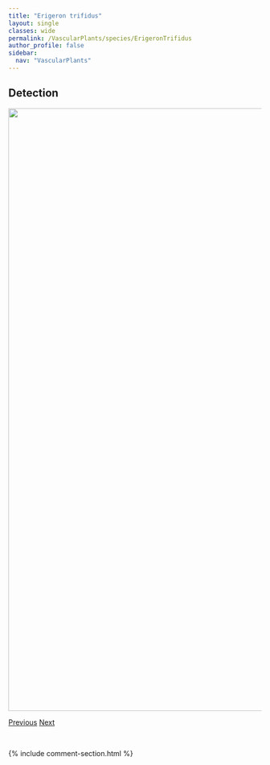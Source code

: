 ```yaml
---
title: "Erigeron trifidus"
layout: single
classes: wide
permalink: /VascularPlants/species/ErigeronTrifidus
author_profile: false
sidebar:
  nav: "VascularPlants"
---
```


<h2>Detection</h2>

<a href="https://drive.google.com/uc?export=view&id=1oT2yJqI851_PmVe8ii2VV6fI42Uh6iRt">
<img src="https://drive.google.com/uc?export=view&id=1oT2yJqI851_PmVe8ii2VV6fI42Uh6iRt" height = "1200" width = "800">
</a>


<a href="/DevelopmentWebsite/VascularPlants/species/ErigeronSpeciosus" class="pagination--pager" title="Erigeron speciosus">Previous</a> <a href="/DevelopmentWebsite/VascularPlants/species/EriocomaHymenoides" class="pagination--pager" title="Eriocoma hymenoides">Next</a>

<p>&nbsp;</p>

{% include comment-section.html %}
